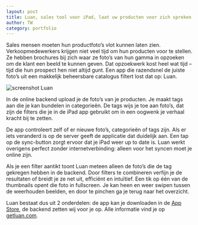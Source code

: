 ```yaml
---
layout: post
title: Luan, sales tool voor iPad, laat uw producten voor zich spreken.
author: TW
category: portfolio
---
```

Sales mensen moeten hun productfoto’s vlot kunnen laten zien. Verkoopmedewerkers krijgen niet veel tijd om hun producten voor te stellen. Ze hebben brochures bij zich waar ze foto’s van hun gamma in opzoeken om de klant een beeld te kunnen geven. Dat opzoekwerk kost heel wat tijd – tijd die hun prospect hen niet altijd gunt. Een app die razendsnel de juiste foto’s uit een makkelijk beheersbare catalogus filtert lost dat op: Luan.  

![screenshot Luan](http://getluan.com/images/app.png)

In de online backend upload je de foto’s van je producten. Je maakt tags aan die je kan bundelen in categorieën. De tags wijs je toe aan foto’s, dat zijn de filters die je in de iPad app gebruikt om in een oogwenk je verhaal kracht bij te zetten.   

De app controleert zelf of er nieuwe foto’s, categorieën of tags zijn. Als er iets veranderd is op de server geeft de applicatie dat duidelijk aan. Een tap op de sync-button zorgt ervoor dat je iPad weer up to date is. Luan werkt overigens perfect zonder internetverbinding: alleen voor het syncen moet je online zijn.  

Als je een filter aantikt toont Luan meteen alleen de foto’s die de tag gekregen hebben in de backend. Door filters te combineren verfijn je de resultaten of breidt je ze net uit, efficiënt en intuïtief.  Een tik op één van de thumbnails opent die foto in fullscreen. Je kan heen en weer swipen tussen de weerhouden beelden, en door te pinchen ga je terug naar het overzicht.  

Luan bestaat dus uit 2 onderdelen: de app kan je downloaden in de [App Store](http://bit.ly/getluan), de backend zetten wij voor je op. Alle informatie vind je op [getluan.com](http://www.getluan.com). 


